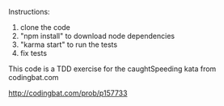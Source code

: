Instructions:
1.  clone the code
2.  "npm install" to download node dependencies
3.  "karma start" to run the tests
4.  fix tests

This code is a TDD exercise for the caughtSpeeding kata from codingbat.com

http://codingbat.com/prob/p157733